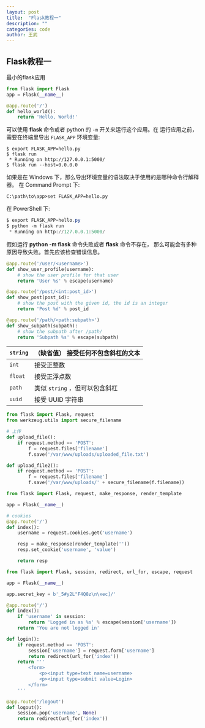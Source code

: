 ```yaml
---
layout: post
title:  "Flask教程一"
description: ""
categories: code
author: 王武
---
```


## Flask教程一

最小的flask应用

```python
from flask import Flask
app = Flask(__name__)

@app.route('/')
def hello_world():
    return 'Hello, World!'
```

可以使用 **flask** 命令或者 python 的 `-m` 开关来运行这个应用。在 运行应用之前，需要在终端里导出 `FLASK_APP` 环境变量:

```shell
$ export FLASK_APP=hello.py
$ flask run
 * Running on http://127.0.0.1:5000/
$ flask run --host=0.0.0.0
```

如果是在 Windows 下，那么导出环境变量的语法取决于使用的是哪种命令行解释器。 在 Command Prompt 下:

```shell
C:\path\to\app>set FLASK_APP=hello.py
```

在 PowerShell 下:

```powershell
$ export FLASK_APP=hello.py
$ python -m flask run
 * Running on http://127.0.0.1:5000/
```

假如运行 **python -m flask** 命令失败或者 **flask** 命令不存在， 那么可能会有多种原因导致失败。首先应该检查错误信息。

```python
@app.route('/user/<username>')
def show_user_profile(username):
    # show the user profile for that user
    return 'User %s' % escape(username)

@app.route('/post/<int:post_id>')
def show_post(post_id):
    # show the post with the given id, the id is an integer
    return 'Post %d' % post_id

@app.route('/path/<path:subpath>')
def show_subpath(subpath):
    # show the subpath after /path/
    return 'Subpath %s' % escape(subpath)
```

| `string` | （缺省值） 接受任何不包含斜杠的文本 |
| -------- | ----------------------------------- |
| `int`    | 接受正整数                          |
| `float`  | 接受正浮点数                        |
| `path`   | 类似 `string` ，但可以包含斜杠      |
| `uuid`   | 接受 UUID 字符串                    |

```python
from flask import Flask, request
from werkzeug.utils import secure_filename

# 上传
def upload_file():
    if request.method == 'POST':
        f = request.files['filename']
        f.save('/var/www/uploads/uploaded_file.txt')

def upload_file2():
    if request.method == 'POST':
        f = request.files['filename']
        f.save('/var/www/uploads/' + secure_filename(f.filename))
```

```python
from flask import Flask, request, make_response, render_template

app = Flask(__name__)

# cookies
@app.route('/')
def index():
    username = request.cookies.get('username')

    resp = make_response(render_template(''))
    resp.set_cookie('username', 'value')

    return resp
```

```python
from flask import Flask, session, redirect, url_for, escape, request

app = Flask(__name__)

app.secret_key = b'_5#y2L"F4Q8z\n\xec]/'

@app.route('/')
def index():
    if 'username' in session:
        return 'Logged in as %s' % escape(session['username'])
    return 'You are not logged in'

def login():
    if request.method == 'POST':
        session['username'] = request.form['username']
        return redirect(url_for('index'))
    return '''
        <form>
            <p><input type=text name=username>
            <p><input type=submit value=Login>
        </form>
    '''

@app.route('/logout')
def logout():
    session.pop('username', None)
    return redirect(url_for('index'))
```

